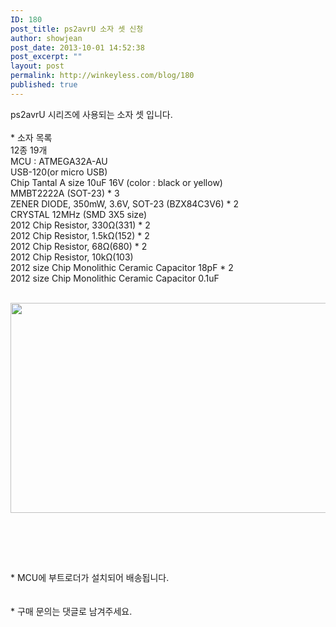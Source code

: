 ```yaml
---
ID: 180
post_title: ps2avrU 소자 셋 신청
author: showjean
post_date: 2013-10-01 14:52:38
post_excerpt: ""
layout: post
permalink: http://winkeyless.com/blog/180
published: true
---
```

<div>ps2avrU 시리즈에 사용되는 소자 셋 입니다.</div><div><br /></div><div><div>* 소자 목록</div><div>12종 19개</div><div>MCU : ATMEGA32A-AU</div><div>USB-120(or micro USB)</div><div>Chip Tantal A size 10uF 16V (color : black or yellow)</div><div>MMBT2222A (SOT-23) * 3</div><div>ZENER DIODE, 350mW, 3.6V, SOT-23 (BZX84C3V6) * 2</div><div>CRYSTAL 12MHz (SMD 3X5 size)</div><div>2012 Chip Resistor, 330Ω(331) * 2</div><div>2012 Chip Resistor, 1.5kΩ(152) * 2</div><div>2012 Chip Resistor, 68Ω(680) * 2</div><div>2012 Chip Resistor, 10kΩ(103)</div><div>2012 size Chip Monolithic Ceramic Capacitor 18pF * 2</div><div>2012 size Chip Monolithic Ceramic Capacitor 0.1uF</div></div><div><br /></div><div><p style="text-align: center; clear: none; float: none;"><img src="http://winkeyless.com/blog/wp-content/uploads/1/cfile29.uf.2444DA3D52557C7805E6F8.jpg" class="aligncenter" width="800" height="336" filename="DSC_9489.jpg" filemime="image/jpeg" /></p><p><br /></p><p><br /></p><br /></div><div>* MCU에 부트로더가 설치되어 배송됩니다.&nbsp;</div><div><br /></div><div><br /></div><div>* 구매 문의는 댓글로 남겨주세요.</div><br /><div>

<p><br /></p></div><p><br /></p>